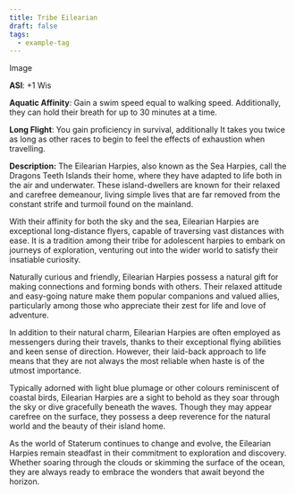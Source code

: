 ```yaml
---
title: Tribe Eilearian
draft: false
tags:
  - example-tag
---
```

Image

**ASI**: +1 Wis

**Aquatic Affinity**: Gain a swim speed equal to walking speed. Additionally, they can hold their breath for up to 30 minutes at a time.

**Long Flight**: You gain proficiency in survival, additionally It takes you twice as long as other races to begin to feel the effects of exhaustion when travelling.

**Description:**
The Eilearian Harpies, also known as the Sea Harpies, call the Dragons Teeth Islands their home, where they have adapted to life both in the air and underwater. These island-dwellers are known for their relaxed and carefree demeanour, living simple lives that are far removed from the constant strife and turmoil found on the mainland.

With their affinity for both the sky and the sea, Eilearian Harpies are exceptional long-distance flyers, capable of traversing vast distances with ease. It is a tradition among their tribe for adolescent harpies to embark on journeys of exploration, venturing out into the wider world to satisfy their insatiable curiosity.

Naturally curious and friendly, Eilearian Harpies possess a natural gift for making connections and forming bonds with others. Their relaxed attitude and easy-going nature make them popular companions and valued allies, particularly among those who appreciate their zest for life and love of adventure.

In addition to their natural charm, Eilearian Harpies are often employed as messengers during their travels, thanks to their exceptional flying abilities and keen sense of direction. However, their laid-back approach to life means that they are not always the most reliable when haste is of the utmost importance.

Typically adorned with light blue plumage or other colours reminiscent of coastal birds, Eilearian Harpies are a sight to behold as they soar through the sky or dive gracefully beneath the waves. Though they may appear carefree on the surface, they possess a deep reverence for the natural world and the beauty of their island home.

As the world of Staterum continues to change and evolve, the Eilearian Harpies remain steadfast in their commitment to exploration and discovery. Whether soaring through the clouds or skimming the surface of the ocean, they are always ready to embrace the wonders that await beyond the horizon.